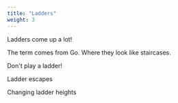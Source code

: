 ```yaml
---
title: "Ladders"
weight: 3
---
```


Ladders come up a lot!

The term comes from Go. Where they look like staircases.

Don't play a ladder!

Ladder escapes

Changing ladder heights
